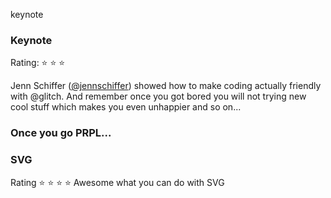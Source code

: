 keynote


### Keynote
Rating: :star: :star: :star:


Jenn Schiffer ([@jennschiffer](https://twitter.com/jennschiffer)) showed how to make coding actually friendly with @glitch. And remember once you got bored you will not trying new cool stuff which makes you even unhappier and so on...



### Once you go PRPL...


### SVG
Rating :star: :star: :star: :star:
Awesome what you can do with SVG 
